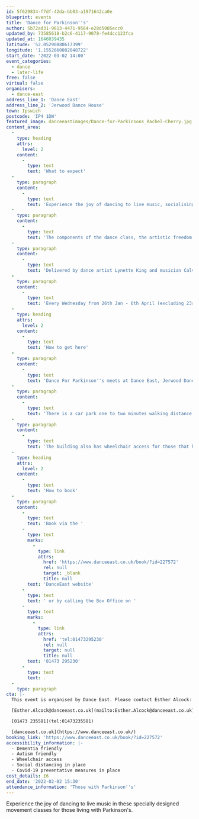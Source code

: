 ```yaml
---
id: 5f629834-f7df-42da-bb03-a1971642ca0e
blueprint: events
title: 'Dance for Parkinson''s'
author: 5b72ad31-9613-4471-9564-e28d5005ecc0
updated_by: 73585618-b2c6-4117-9078-fe4dcc123fca
updated_at: 1646039435
latitude: '52.05290880617399'
longitude: '1.1552660082048722'
start_date: '2022-03-02 14:00'
event_categories:
  - dance
  - later-life
free: false
virtual: false
organisers:
  - dance-east
address_line_1: 'Dance East'
address_line_2: 'Jerwood Dance House'
town: Ipswich
postcode: 'IP4 1DW'
featured_image: danceeastimages/Dance-for-Parkinsons_Rachel-Cherry.jpg
content_area:
  -
    type: heading
    attrs:
      level: 2
    content:
      -
        type: text
        text: 'What to expect'
  -
    type: paragraph
    content:
      -
        type: text
        text: 'Experience the joy of dancing to live music, socialising and meeting new people, seeing dance performances and unique opportunities to meet the creatives and world renowned guest artists. '
  -
    type: paragraph
    content:
      -
        type: text
        text: 'The components of the dance class, the artistic freedom and the social aspect of English National Ballet’s Dance for Parkinson’s can help with managing daily living with Parkinson’s. Dancing can enhance fluidity of movement, develop postural stability, flexibility of the spine and improve balance, and these classes have been proven to support people with Parkinson’s by developing self-confidence and strength, and temporarily relieving some participants of their day-to-day symptoms. The use of rhythm and voice can also help with cueing movement and expression.'
  -
    type: paragraph
    content:
      -
        type: text
        text: 'Delivered by dance artist Lynette King and musician Calvin Goymer, you will creatively explore the themes, music and choreographic language of this term’s chosen pieces across the eight sessions.'
  -
    type: paragraph
    content:
      -
        type: text
        text: 'Every Wednesday from 26th Jan - 6th April (excluding 23rd February) 2:00pm-3:30pm.'
  -
    type: heading
    attrs:
      level: 2
    content:
      -
        type: text
        text: 'How to get here'
  -
    type: paragraph
    content:
      -
        type: text
        text: 'Dance For Parkinson''s meets at Dance East, Jerwood Dance House, Ipswich, IP4 1DW.'
  -
    type: paragraph
    content:
      -
        type: text
        text: 'There is a car park one to two minutes walking distance from the venue.'
  -
    type: paragraph
    content:
      -
        type: text
        text: 'The building also has wheelchair access for those that have accessibility needs.'
  -
    type: heading
    attrs:
      level: 2
    content:
      -
        type: text
        text: 'How to book'
  -
    type: paragraph
    content:
      -
        type: text
        text: 'Book via the '
      -
        type: text
        marks:
          -
            type: link
            attrs:
              href: 'https://www.danceeast.co.uk/book/?id=227572'
              rel: null
              target: _blank
              title: null
        text: 'DanceEast website'
      -
        type: text
        text: ' or by calling the Box Office on '
      -
        type: text
        marks:
          -
            type: link
            attrs:
              href: 'tel:01473295230'
              rel: null
              target: null
              title: null
        text: '01473 295230'
      -
        type: text
        text: .
  -
    type: paragraph
cta: |-
  This event is organised by Dance East. Please contact Esther Alcock:

  [Esther.Alcock@danceeast.co.uk](mailto:Esther.Alcock@danceeast.co.uk) 

  [01473 235581](tel:01473235581)

  [danceeast.co.uk](https://www.danceeast.co.uk/)
booking_link: 'https://www.danceeast.co.uk/book/?id=227572'
accessibility_information: |-
  - Dementia friendly 
  - Autism friendly 
  - Wheelchair access
  - Social distancing in place 
  - Covid-19 preventative measures in place
cost_details: £6
end_date: '2022-02-02 15:30'
attendance_information: 'Those with Parkinson''s'
---
```

Experience the joy of dancing to live music in these specially designed movement classes for those living with Parkinson's.